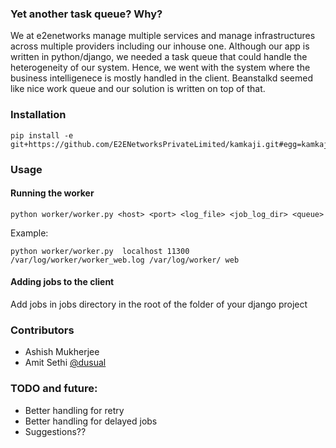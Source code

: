 ### Yet another task queue? Why?

We at e2enetworks manage multiple services and manage infrastructures across multiple providers including our inhouse one. Although our app is written in python/django, we needed a task queue that could handle the heterogeneity of our system. Hence, we went with the system where the business intelligenece is mostly handled in the client. Beanstalkd seemed like nice work queue and our solution is written on top of that.


### Installation

```
pip install -e git+https://github.com/E2ENetworksPrivateLimited/kamkaji.git#egg=kamkaji
```



### Usage

#### Running the worker

```
python worker/worker.py <host> <port> <log_file> <job_log_dir> <queue>
```
Example:

```
python worker/worker.py  localhost 11300 /var/log/worker/worker_web.log /var/log/worker/ web
```

#### Adding jobs to the client

Add jobs in jobs directory in the root of the folder of your django project



### Contributors

- Ashish Mukherjee
- Amit Sethi [@dusual](https://github.com/dusual)


### TODO and future:

- Better handling for retry
- Better handling for delayed jobs
- Suggestions??

